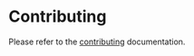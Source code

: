 # Contributing

Please refer to the [contributing](https://github.com/AntiPhotonltd/contributing) documentation.
